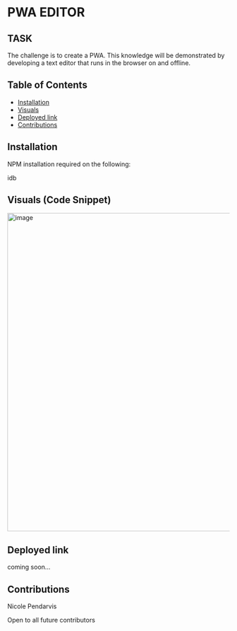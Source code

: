 # PWA EDITOR

## TASK

The challenge is to create a PWA. This knowledge will be demonstrated by developing a text editor that runs in the browser on and offline.

## Table of Contents

- [Installation](#Installation)
- [Visuals](#Visuals)
- [Deployed link](#deployed-link)
- [Contributions](#contributions)

## Installation

NPM installation required on the following:

idb

## Visuals (Code Snippet)
<img width="720" alt="image" src="https://user-images.githubusercontent.com/118090944/232967748-06d6a63c-f863-4a2c-96c0-4b7a05530139.png">




## Deployed link

coming soon...

## Contributions

Nicole Pendarvis

Open to all future contributors
